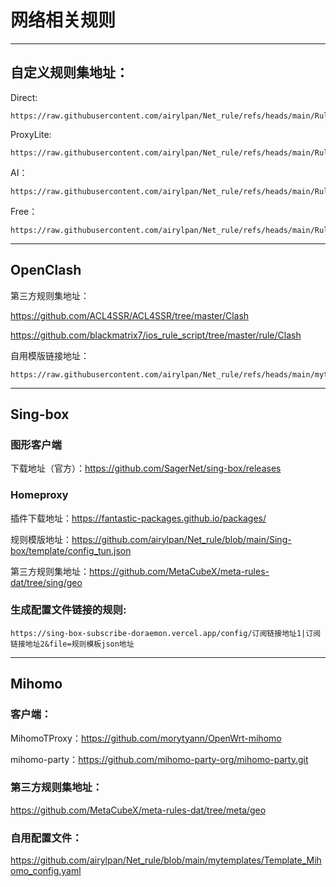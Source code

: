 # 网络相关规则

---

## 自定义规则集地址：

Direct: 
```
https://raw.githubusercontent.com/airylpan/Net_rule/refs/heads/main/Ruleset/Direct.list
```

ProxyLite: 
```
https://raw.githubusercontent.com/airylpan/Net_rule/refs/heads/main/Ruleset/ProxyLite.list
```

AI：
```
https://raw.githubusercontent.com/airylpan/Net_rule/refs/heads/main/Ruleset/AI.list
```
Free：
```
https://raw.githubusercontent.com/airylpan/Net_rule/refs/heads/main/Ruleset/Free.list
```

---

## OpenClash

第三方规则集地址：

https://github.com/ACL4SSR/ACL4SSR/tree/master/Clash

https://github.com/blackmatrix7/ios_rule_script/tree/master/rule/Clash

自用模版链接地址：
```
https://raw.githubusercontent.com/airylpan/Net_rule/refs/heads/main/mytemplates/Template_OpenClash_config.ini
```

---

## Sing-box

### 图形客户端

下载地址（官方）：https://github.com/SagerNet/sing-box/releases

### Homeproxy

插件下载地址：https://fantastic-packages.github.io/packages/

规则模版地址：https://github.com/airylpan/Net_rule/blob/main/Sing-box/template/config_tun.json

第三方规则集地址：https://github.com/MetaCubeX/meta-rules-dat/tree/sing/geo

### 生成配置文件链接的规则:

```
https://sing-box-subscribe-doraemon.vercel.app/config/订阅链接地址1|订阅链接地址2&file=规则模板json地址
```

---

## Mihomo

### 客户端：

MihomoTProxy：https://github.com/morytyann/OpenWrt-mihomo

mihomo-party：https://github.com/mihomo-party-org/mihomo-party.git

### 第三方规则集地址：

https://github.com/MetaCubeX/meta-rules-dat/tree/meta/geo

### 自用配置文件：

https://github.com/airylpan/Net_rule/blob/main/mytemplates/Template_Mihomo_config.yaml
